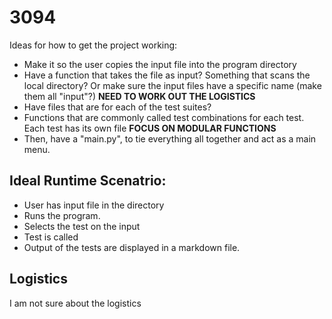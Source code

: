 # 3094

Ideas for how to get the project working:
- Make it so the user copies the input file into the program directory
- Have a function that takes the file as input? Something that scans the local directory? Or make sure the input files have a specific name (make them all "input"?) **NEED TO WORK OUT THE LOGISTICS**
- Have files that are for each of the test suites?
- Functions that are commonly called test combinations for each test. Each test has its own file **FOCUS ON MODULAR FUNCTIONS**
- Then, have a "main.py", to tie everything all together and act as a main menu.

## Ideal Runtime Scenatrio:
- User has input file in the directory
- Runs the program.
- Selects the test on the input
- Test is called
- Output of the tests are displayed in a markdown file.


## Logistics
I am not sure about the logistics
